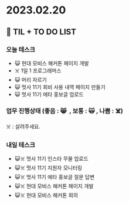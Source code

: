 # 2023.02.20

## 📓 TIL + TO DO LIST

### 오늘 테스크

- 😺 현대 모비스 해커톤 페이지 개발
- ☠️ 1일 1 프로그래머스
- 😺 머리 자르기
- 😺 멋사 11기 회비 사용 내역 페이지 만들기
- 😺 멋사 11기 에타 홍보글 업로드

### 업무 진행상태 (좋음 : 😸  , 보통 : 🙀 , 나쁨 : ☠️)

☠️ : 살려주세요.

### 내일 테스크

- 😺☠️ 멋사 11기 인스타 무물 업로드
- 😺☠️ 멋사 11기 지원자 모니터링
- 😺☠️ 멋사 11기 에타 홍보글 질문 답변
- 😺☠️ 현대 모비스 해커톤 페이지 개발
- 😺☠️ 현대 모비스 해커톤 회의
